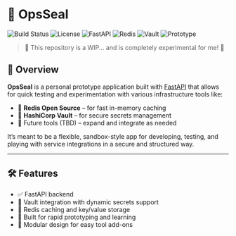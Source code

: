 # 🦭 OpsSeal

![Build Status](https://github.com/damienjburks/ops-seal/actions/workflows/main.yml/badge.svg?logo=github)
![License](https://img.shields.io/badge/license-MIT-blue)
![FastAPI](https://img.shields.io/badge/made%20with-FastAPI-009688?logo=fastapi)
![Redis](https://img.shields.io/badge/redis-integrated-red?logo=redis)
![Vault](https://img.shields.io/badge/vault-enabled-black?logo=hashicorp)
![Prototype](https://img.shields.io/badge/status-prototype-yellow)

> :construction: This repository is a WIP... and is completely experimental for me! :construction:

## 🚀 Overview

**OpsSeal** is a personal prototype application built with [FastAPI](https://fastapi.tiangolo.com/) that allows for quick testing and experimentation with various infrastructure tools like:

- 🧠 **Redis Open Source** – for fast in-memory caching
- 🔐 **HashiCorp Vault** – for secure secrets management
- 🧰 Future tools (TBD) – expand and integrate as needed

It’s meant to be a flexible, sandbox-style app for developing, testing, and playing with service integrations in a secure and structured way.

---

## 🛠 Features

- ✅ FastAPI backend
- 🔐 Vault integration with dynamic secrets support
- 💾 Redis caching and key/value storage
- 🧪 Built for rapid prototyping and learning
- 🧩 Modular design for easy tool add-ons
